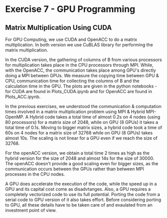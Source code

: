 # Exercise 7 - GPU Programming

## Matrix Multiplication Using CUDA

For GPU Computing, we use CUDA and OpenACC to do a matrix multiplication. In both version we use CuBLAS library for performing the matrix multiplication.

In the CUDA version, the gathering of columns of B from various processors for multiplication takes place in the CPU processors through MPI. While, with the OpenACC, the communication takes place among GPU's directly doing a MPI between GPUs. We measure the copying time between GPU & CPU, communication time for collecting the columns of B and the calculation time in the GPU. The plots are given in the python notebooks - for CUDA are found in Plots_CUDA.ipynb and for OpenACC are found in Plots_ACC.ipynb. 


In the previous exercises, we understood the communication & computation times involved in a matrix multiplication problem using MPI & Hybrid MPI-OpenMP. A Hybrid code takes a total time of almost 0.2s on 4 nodes (using 80 processors) for a matrix size of 2048, while on GPU (8 GPUs) it takes a total time of 0.1s. Moving to bigger matrix sizes, a hybrid code took a time of 60s on 4 nodes for a matrix size of 32768 while on GPU (8 GPUs) takes almost 10s. The scaling is not linear for a GPU even if we reach the size of 32768. 

For the openACC version, we obtain a total time 2 times as high as the hybrid version for the size of 2048 and almost 14s for the size of 30000. The openACC doesn't provide a good scaling even for bigger sizes, as the communication occurs between the GPUs rather than between MPI processes in the CPU nodes. 


A GPU does accelerate the execution of the code, while the speed up in a GPU and its capital cost come as disadvtanges. Also, a GPU requires a completely vectorized code to use its full potential. Porting the code from a serial code to GPU version of it also takes effort. Before considering porting to GPU, all these details have to be taken care of and evaulated from an investment point of view.
